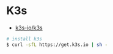 # K3s

- [k3s-io/k3s](https://github.com/k3s-io/k3s)
  
```bash
# install k3s 
$ curl -sfL https://get.k3s.io | sh -
```
